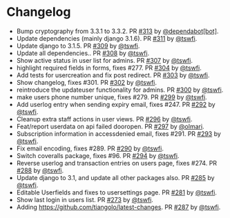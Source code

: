 # Changelog

* Bump cryptography from 3.3.1 to 3.3.2. PR [#313](https://github.com/TampereHacklab/mulysa/pull/313) by [@dependabot[bot]](https://github.com/apps/dependabot).
* Update dependencies (mainly django 3.1.6). PR [#311](https://github.com/TampereHacklab/mulysa/pull/311) by [@tswfi](https://github.com/tswfi).
* Update django to 3.1.5. PR [#309](https://github.com/TampereHacklab/mulysa/pull/309) by [@tswfi](https://github.com/tswfi).
* Update all dependencies.. PR [#308](https://github.com/TampereHacklab/mulysa/pull/308) by [@tswfi](https://github.com/tswfi).
* Show active status in user list for admins. PR [#307](https://github.com/TampereHacklab/mulysa/pull/307) by [@tswfi](https://github.com/tswfi).
* highlight required fields in forms, fixes #277. PR [#304](https://github.com/TampereHacklab/mulysa/pull/304) by [@tswfi](https://github.com/tswfi).
* Add tests for usercreation and fix post redirect. PR [#303](https://github.com/TampereHacklab/mulysa/pull/303) by [@tswfi](https://github.com/tswfi).
* Show changelog, fixes #301. PR [#302](https://github.com/TampereHacklab/mulysa/pull/302) by [@tswfi](https://github.com/tswfi).
* reintroduce the updateuser functionality for admins. PR [#300](https://github.com/TampereHacklab/mulysa/pull/300) by [@tswfi](https://github.com/tswfi).
* make users phone number unique, fixes #279. PR [#299](https://github.com/TampereHacklab/mulysa/pull/299) by [@tswfi](https://github.com/tswfi).
* Add userlog entry when sending expiry email, fixes #247. PR [#292](https://github.com/TampereHacklab/mulysa/pull/292) by [@tswfi](https://github.com/tswfi).
* Cleanup extra staff actions in user views. PR [#296](https://github.com/TampereHacklab/mulysa/pull/296) by [@tswfi](https://github.com/tswfi).
* Feat/report userdata on api failed dooropen. PR [#297](https://github.com/TampereHacklab/mulysa/pull/297) by [@olmari](https://github.com/olmari).
* Subscription information in accessdenied email, fixes #291. PR [#293](https://github.com/TampereHacklab/mulysa/pull/293) by [@tswfi](https://github.com/tswfi).
* Fix email encoding, fixes #289. PR [#290](https://github.com/TampereHacklab/mulysa/pull/290) by [@tswfi](https://github.com/tswfi).
* Switch coveralls package, fixes #96. PR [#294](https://github.com/TampereHacklab/mulysa/pull/294) by [@tswfi](https://github.com/tswfi).
* Reverse userlog and transaction entries on users page, fixes #274. PR [#288](https://github.com/TampereHacklab/mulysa/pull/288) by [@tswfi](https://github.com/tswfi).
* Update django to 3.1, and update all other packages also. PR [#285](https://github.com/TampereHacklab/mulysa/pull/285) by [@tswfi](https://github.com/tswfi).
* Editable Userfields and fixes to usersettings page. PR [#281](https://github.com/TampereHacklab/mulysa/pull/281) by [@tswfi](https://github.com/tswfi).
* Show last login in users list. PR [#273](https://github.com/TampereHacklab/mulysa/pull/273) by [@tswfi](https://github.com/tswfi).
* Adding https://github.com/tiangolo/latest-changes. PR [#287](https://github.com/TampereHacklab/mulysa/pull/287) by [@tswfi](https://github.com/tswfi).

